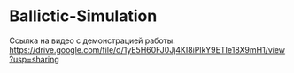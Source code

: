 # Ballictic-Simulation

Ссылка на видео с демонстрацией работы:
https://drive.google.com/file/d/1yE5H60FJ0Jj4KI8iPlkY9ETIe18X9mH1/view?usp=sharing
